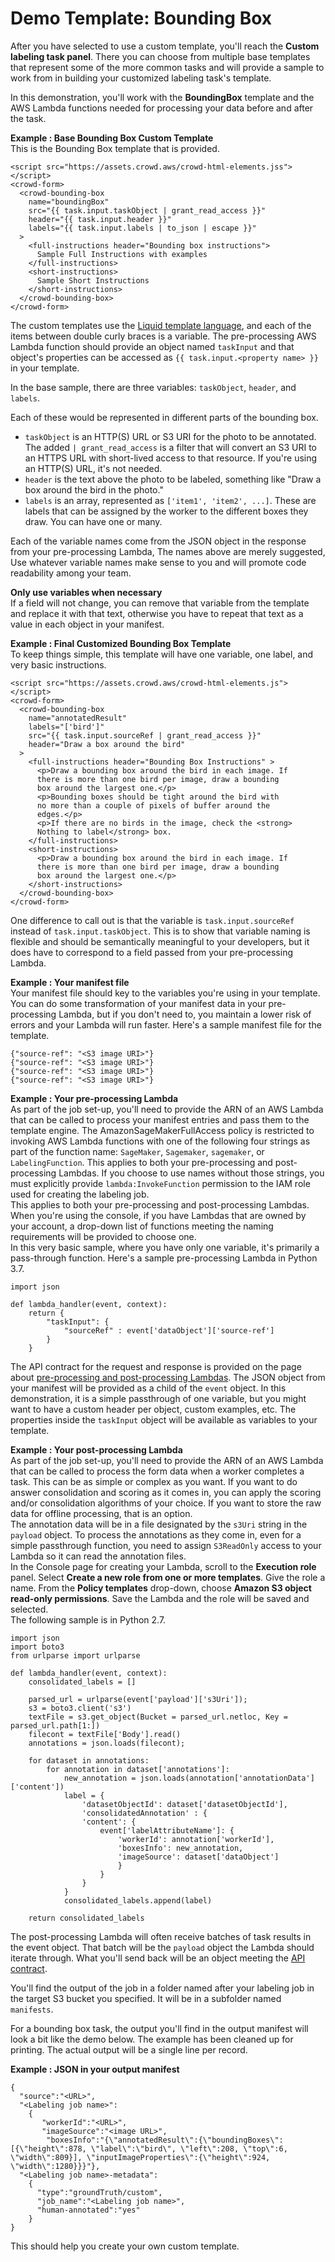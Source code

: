 # Demo Template: Bounding Box<a name="sms-custom-templates-step2-demo1"></a>

After you have selected to use a custom template, you'll reach the **Custom labeling task panel**\. There you can choose from multiple base templates that represent some of the more common tasks and will provide a sample to work from in building your customized labeling task's template\.

In this demonstration, you'll work with the **BoundingBox** template and the AWS Lambda functions needed for processing your data before and after the task\.

**Example : Base Bounding Box Custom Template**  
This is the Bounding Box template that is provided\.  

```
<script src="https://assets.crowd.aws/crowd-html-elements.jss"></script>
<crowd-form>
  <crowd-bounding-box
    name="boundingBox"
    src="{{ task.input.taskObject | grant_read_access }}"
    header="{{ task.input.header }}"
    labels="{{ task.input.labels | to_json | escape }}"
  >
    <full-instructions header="Bounding box instructions">
      Sample Full Instructions with examples
    </full-instructions>
    <short-instructions>
      Sample Short Instructions
    </short-instructions>
  </crowd-bounding-box>
</crowd-form>
```

The custom templates use the [Liquid template language](https://shopify.github.io/liquid/), and each of the items between double curly braces is a variable\. The pre\-processing AWS Lambda function should provide an object named `taskInput` and that object's properties can be accessed as `{{ task.input.<property name> }}` in your template\.

In the base sample, there are three variables: `taskObject`, `header`, and `labels`\.

Each of these would be represented in different parts of the bounding box\.
+ `taskObject` is an HTTP\(S\) URL or S3 URI for the photo to be annotated\. The added `| grant_read_access` is a filter that will convert an S3 URI to an HTTPS URL with short\-lived access to that resource\. If you're using an HTTP\(S\) URL, it's not needed\.
+ `header` is the text above the photo to be labeled, something like "Draw a box around the bird in the photo\."
+ `labels` is an array, represented as `['item1', 'item2', ...]`\. These are labels that can be assigned by the worker to the different boxes they draw\. You can have one or many\.

Each of the variable names come from the JSON object in the response from your pre\-processing Lambda, The names above are merely suggested, Use whatever variable names make sense to you and will promote code readability among your team\.

**Only use variables when necessary**  
If a field will not change, you can remove that variable from the template and replace it with that text, otherwise you have to repeat that text as a value in each object in your manifest\.

**Example : Final Customized Bounding Box Template**  
To keep things simple, this template will have one variable, one label, and very basic instructions\.  

```
<script src="https://assets.crowd.aws/crowd-html-elements.js"></script>
<crowd-form>
  <crowd-bounding-box
    name="annotatedResult"
    labels="['bird']"
    src="{{ task.input.sourceRef | grant_read_access }}"
    header="Draw a box around the bird"
  >
    <full-instructions header="Bounding Box Instructions" >
      <p>Draw a bounding box around the bird in each image. If 
      there is more than one bird per image, draw a bounding 
      box around the largest one.</p>
      <p>Bounding boxes should be tight around the bird with 
      no more than a couple of pixels of buffer around the 
      edges.</p>
      <p>If there are no birds in the image, check the <strong>
      Nothing to label</strong> box.
    </full-instructions>
    <short-instructions>
      <p>Draw a bounding box around the bird in each image. If 
      there is more than one bird per image, draw a bounding 
      box around the largest one.</p>
    </short-instructions>
  </crowd-bounding-box>
</crowd-form>
```
One difference to call out is that the variable is `task.input.sourceRef` instead of `task.input.taskObject`\. This is to show that variable naming is flexible and should be semantically meaningful to your developers, but it does have to correspond to a field passed from your pre\-processing Lambda\.

**Example : Your manifest file**  
Your manifest file should key to the variables you're using in your template\. You can do some transformation of your manifest data in your pre\-processing Lambda, but if you don't need to, you maintain a lower risk of errors and your Lambda will run faster\. Here's a sample manifest file for the template\.  

```
{"source-ref": "<S3 image URI>"}
{"source-ref": "<S3 image URI>"}
{"source-ref": "<S3 image URI>"}
{"source-ref": "<S3 image URI>"}
```

**Example : Your pre\-processing Lambda**  
As part of the job set\-up, you'll need to provide the ARN of an AWS Lambda that can be called to process your manifest entries and pass them to the template engine\. The AmazonSageMakerFullAccess policy is restricted to invoking AWS Lambda functions with one of the following four strings as part of the function name: `SageMaker`, `Sagemaker`, `sagemaker`, or `LabelingFunction`\. This applies to both your pre\-processing and post\-processing Lambdas\. If you choose to use names without those strings, you must explicitly provide `lambda:InvokeFunction` permission to the IAM role used for creating the labeling job\.   
This applies to both your pre\-processing and post\-processing Lambdas\.  
When you're using the console, if you have Lambdas that are owned by your account, a drop\-down list of functions meeting the naming requirements will be provided to choose one\.  
In this very basic sample, where you have only one variable, it's primarily a pass\-through function\. Here's a sample pre\-processing Lambda in Python 3\.7\.  

```
import json

def lambda_handler(event, context):
    return {
        "taskInput": {
            "sourceRef" : event['dataObject']['source-ref']
        }
    }
```
The API contract for the request and response is provided on the page about [pre\-processing and post\-processing Lambdas](sms-custom-templates-step3.md)\. The JSON object from your manifest will be provided as a child of the `event` object\. In this demonstration, it is a simple passthrough of one variable, but you might want to have a custom header per object, custom examples, etc\. The properties inside the `taskInput` object will be available as variables to your template\.

**Example : Your post\-processing Lambda**  
As part of the job set\-up, you'll need to provide the ARN of an AWS Lambda that can be called to process the form data when a worker completes a task\. This can be as simple or complex as you want\. If you want to do answer consolidation and scoring as it comes in, you can apply the scoring and/or consolidation algorithms of your choice\. If you want to store the raw data for offline processing, that is an option\.  
The annotation data will be in a file designated by the `s3Uri` string in the `payload` object\. To process the annotations as they come in, even for a simple passthrough function, you need to assign `S3ReadOnly` access to your Lambda so it can read the annotation files\.  
In the Console page for creating your Lambda, scroll to the **Execution role** panel\. Select **Create a new role from one or more templates**\. Give the role a name\. From the **Policy templates** drop\-down, choose **Amazon S3 object read\-only permissions**\. Save the Lambda and the role will be saved and selected\.  
The following sample is in Python 2\.7\.  

```
import json
import boto3
from urlparse import urlparse

def lambda_handler(event, context):
    consolidated_labels = []

    parsed_url = urlparse(event['payload']['s3Uri']);
    s3 = boto3.client('s3')
    textFile = s3.get_object(Bucket = parsed_url.netloc, Key = parsed_url.path[1:])
    filecont = textFile['Body'].read()
    annotations = json.loads(filecont);
    
    for dataset in annotations:
        for annotation in dataset['annotations']:
            new_annotation = json.loads(annotation['annotationData']['content'])
            label = {
                'datasetObjectId': dataset['datasetObjectId'],
                'consolidatedAnnotation' : {
                'content': {
                    event['labelAttributeName']: {
                        'workerId': annotation['workerId'],
                        'boxesInfo': new_annotation,
                        'imageSource': dataset['dataObject']
                        }
                    }
                }
            }
            consolidated_labels.append(label)
    
    return consolidated_labels
```

The post\-processing Lambda will often receive batches of task results in the event object\. That batch will be the `payload` object the Lambda should iterate through\. What you'll send back will be an object meeting the [API contract](sms-custom-templates-step3.md)\.

You'll find the output of the job in a folder named after your labeling job in the target S3 bucket you specified\. It will be in a subfolder named `manifests`\.

For a bounding box task, the output you'll find in the output manifest will look a bit like the demo below\. The example has been cleaned up for printing\. The actual output will be a single line per record\.

**Example : JSON in your output manifest**  

```
{
  "source":"<URL>",
  "<Labeling job name>":
    {
       "workerId":"<URL>",
       "imageSource":"<image URL>",
        "boxesInfo":"{\"annotatedResult\":{\"boundingBoxes\":[{\"height\":878, \"label\":\"bird\", \"left\":208, \"top\":6, \"width\":809}], \"inputImageProperties\":{\"height\":924, \"width\":1280}}}"},
  "<Labeling job name>-metadata":
    {
      "type":"groundTruth/custom",
      "job_name":"<Labeling job name>",
      "human-annotated":"yes"
    }
}
```
This should help you create your own custom template\.